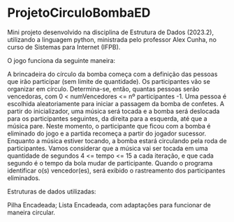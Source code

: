 # ProjetoCirculoBombaED
 Mini projeto desenvolvido na disciplina de Estrutura de Dados (2023.2), utilizando a linguagem python, ministrada pelo professor Alex Cunha, no curso de Sistemas para Internet (IFPB).

 O jogo funciona da seguinte maneira:
 
A brincadeira do círculo da bomba começa com a definição das pessoas que irão participar (sem limite de quantidade). Os participantes vão se organizar em círculo. Determina-se, então, quantas pessoas serão vencedoras, com 0 < numVencedores <= nº participantes -1.  Uma pessoa é escolhida aleatoriamente para iniciar a passagem da bomba de confetes. A partir do inicializador, uma música será tocada e a bomba será deslocada para os participantes seguintes, da direita para a esquerda, até que a música pare. Neste momento, o participante que ficou com a bomba é eliminado do jogo e a partida recomeça a partir do jogador sucessor. Enquanto a música estiver tocando, a bomba estará circulando pela roda de participantes. Vamos considerar que a música vai ser tocada em uma quantidade de segundos 4 <= tempo <= 15 a cada iteração, e que cada segundo é o tempo da bola mudar de participante. Quando o programa identificar o(s) vencedor(es), será exibido o rastreamento dos participantes eliminados.

Estruturas de dados utilizadas:

Pilha Encadeada;
Lista Encadeada, com adaptações para funcionar de maneira circular.

